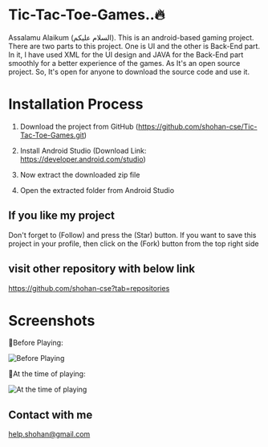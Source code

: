 # Tic-Tac-Toe-Games..🔥
Assalamu Alaikum (السلام عليكم). This is an android-based gaming project. There are two parts to this project. One is UI and the other is Back-End part. In it, I have used XML for the UI design and JAVA for the Back-End part smoothly for a better experience of the games. As It's an open source project. So, It's open for anyone to download the source code and use it. 

# Installation Process
01. Download the project from GitHub (https://github.com/shohan-cse/Tic-Tac-Toe-Games.git)

02. Install Android Studio (Download Link: https://developer.android.com/studio)
  
03. Now extract the downloaded zip file

05. Open the extracted folder from Android Studio


## If you like my project 
Don't forget to (Follow) and press the (Star) button. If you want to save this project in your profile, then click on the (Fork) button from the top right side

## visit other repository with below link
https://github.com/shohan-cse?tab=repositories

# Screenshots

📌Before Playing:

![Before Playing](https://github.com/shohan-cse/Tic-Tac-Toe-Games/blob/main/Screenshots/shohan-cse-tic-tac-toe-01.png)

📌At the time of playing:

![At the time of playing](https://github.com/shohan-cse/Tic-Tac-Toe-Games/blob/main/Screenshots/shohan-cse-tic-tac-toe-02.png)

## Contact with me
help.shohan@gmail.com
